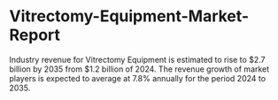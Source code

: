 # Vitrectomy-Equipment-Market-Report
Industry revenue for Vitrectomy Equipment is estimated to rise to $2.7 billion by 2035 from $1.2 billion of 2024. The revenue growth of market players is expected to average at 7.8% annually for the period 2024 to 2035.
